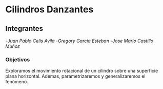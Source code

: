 # Cilindros Danzantes
## Integrantes
-*Juan Pablo Celis Avila*
-*Gregory Garcia Esteban*
-*Jose Mario Castillo Muñoz*

### Objetivos 
Exploramos el movimiento rotacional de un cilindro sobre una superficie plana horizontal. Ademas, parametrizaremos y generalizaremos el fenómeno. 
